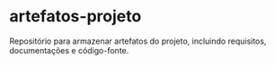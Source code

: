 # artefatos-projeto
Repositório para armazenar artefatos do projeto, incluindo requisitos, documentações e código-fonte.
